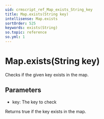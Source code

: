```yaml
---
uid: crmscript_ref_Map_exists_String_key
title: Map.exists(String key)
intellisense: Map.exists
sortOrder: 525
keywords: exists(String)
so.topic: reference
so.yml: 1
---
```


# Map.exists(String key)

Checks if the given key exists in the map.

## Parameters

* key: The key to check

Returns true if the key exists in the map.
